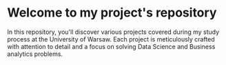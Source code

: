 # Welcome to my project's repository

In this repository, you'll discover various projects covered during my study process at the University of Warsaw. Each project is meticulously crafted with attention to detail and a focus on solving Data Science and Business analytics problems.
